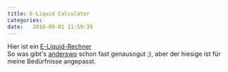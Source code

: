 ```yaml
---
title: E-Liquid Calculator
categories:
date:   2018-09-01 11:59:39
---
```


Hier ist ein [E-Liquid-Rechner](https://gestos.de/liquidrechner/)  
So was gibt's [anderswo](http://e-liquid-recipes.com/create) schon fast genausogut ;), aber der hiesige ist für meine Bedürfnisse angepasst.
